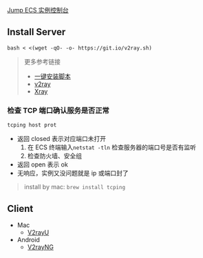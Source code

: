 [Jump ECS 实例控制台](https://us-east-1.console.aws.amazon.com/ec2/home?region=us-east-1#Instances:)

## Install Server

`bash < <(wget -qO- -o- https://git.io/v2ray.sh)`

>更多参考链接
> - [一键安装脚本](https://github.com/233boy)
> - [v2ray](https://github.com/v2ray)
> - [Xray](https://github.com/XTLS)

### 检查 TCP 端口确认服务是否正常

`tcping host prot`

- 返回 closed 表示对应端口未打开
  1. 在 ECS 终端输入`netstat -tln` 检查服务器的端口号是否有监听
  2. 检查防火墙、安全组
- 返回 open 表示 ok
- 无响应，实例又没问题就是 ip 或端口封了

> install by mac: `brew install tcping`

## Client

- Mac
  - [V2rayU](https://github.com/yanue/V2rayU/releases)
- Android
  - [V2rayNG](https://github.com/2dust/v2rayNG/releases)
